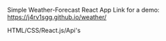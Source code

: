 Simple Weather-Forecast React App
Link for a demo: https://j4rv1sgg.github.io/weather/

HTML/CSS/React.js/Api's
